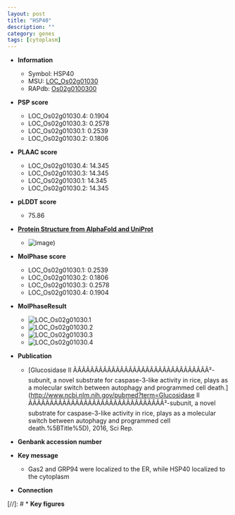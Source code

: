 ```yaml
---
layout: post
title: "HSP40"
description: ""
category: genes
tags: [cytoplasm]
---
```


* **Information**  
    + Symbol: HSP40  
    + MSU: [LOC_Os02g01030](http://rice.plantbiology.msu.edu/cgi-bin/ORF_infopage.cgi?orf=LOC_Os02g01030)  
    + RAPdb: [Os02g0100300](http://rapdb.dna.affrc.go.jp/viewer/gbrowse_details/irgsp1?name=Os02g0100300)  

* **PSP score**  
    + LOC_Os02g01030.4: 0.1904 
    + LOC_Os02g01030.3: 0.2578 
    + LOC_Os02g01030.1: 0.2539 
    + LOC_Os02g01030.2: 0.1806 

* **PLAAC score**  
    + LOC_Os02g01030.4: 14.345 
    + LOC_Os02g01030.3: 14.345 
    + LOC_Os02g01030.1: 14.345 
    + LOC_Os02g01030.2: 14.345 

* **pLDDT score**
    + 75.86

* **[Protein Structure from AlphaFold and UniProt](https://www.uniprot.org/uniprotkb/A0A0P0VDP5/entry#structure)**
    + ![image](https://ricepsp.github.io/images/A/AF-A0A0P0VDP5-F1.png))

* **MolPhase score**
    + LOC_Os02g01030.1: 0.2539
    + LOC_Os02g01030.2: 0.1806
    + LOC_Os02g01030.3: 0.2578
    + LOC_Os02g01030.4: 0.1904

* **MolPhaseResult**
    + ![LOC_Os02g01030.1](https://ricepsp.github.io/pictures/LOC_Os02g/LOC_Os02g01030.1.png)
    + ![LOC_Os02g01030.2](https://ricepsp.github.io/pictures/LOC_Os02g/LOC_Os02g01030.2.png)
    + ![LOC_Os02g01030.3](https://ricepsp.github.io/pictures/LOC_Os02g/LOC_Os02g01030.3.png)
    + ![LOC_Os02g01030.4](https://ricepsp.github.io/pictures/LOC_Os02g/LOC_Os02g01030.4.png)

* **Publication**  
    + [Glucosidase II ÃÂÃÂÃÂÃÂÃÂÃÂÃÂÃÂÃÂÃÂÃÂÃÂÃÂÃÂÃÂÃÂ²-subunit, a novel substrate for caspase-3-like activity in rice, plays as a molecular switch between autophagy and programmed cell death.](http://www.ncbi.nlm.nih.gov/pubmed?term=Glucosidase II ÃÂÃÂÃÂÃÂÃÂÃÂÃÂÃÂÃÂÃÂÃÂÃÂÃÂÃÂÃÂÃÂ²-subunit, a novel substrate for caspase-3-like activity in rice, plays as a molecular switch between autophagy and programmed cell death.%5BTitle%5D), 2016, Sci Rep.

* **Genbank accession number**  

* **Key message**  
    + Gas2 and GRP94 were localized to the ER, while HSP40 localized to the cytoplasm

* **Connection**  

[//]: # * **Key figures**  


